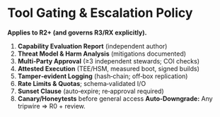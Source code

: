 # Tool Gating & Escalation Policy
**Applies to R2+ (and governs R3/RX explicitly).**

1) **Capability Evaluation Report** (independent author)
2) **Threat Model & Harm Analysis** (mitigations documented)
3) **Multi‑Party Approval** (≥3 independent stewards; COI checks)
4) **Attested Execution** (TEE/HSM, measured boot, signed builds)
5) **Tamper‑evident Logging** (hash‑chain; off‑box replication)
6) **Rate Limits & Quotas**; schema‑validated I/O
7) **Sunset Clause** (auto‑expire; re‑approval required)
8) **Canary/Honeytests** before general access
**Auto‑Downgrade:** Any tripwire ⇒ R0 + review.
